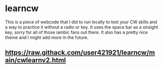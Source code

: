 # learncw
This is a piece of webcode that I did to run locally to test your CW skills and a way to practice it without a radio or key. It uses the space bar as a straight key, sorry for all of those iambic fans out there. It also has a pretty nice theme and I might add more in the future.

## https://raw.githack.com/user421921/learncw/main/cwlearnv2.html
